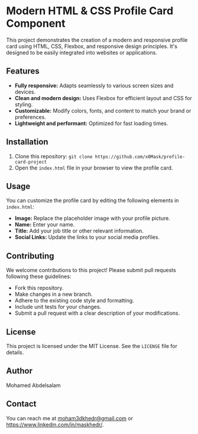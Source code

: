 # Modern HTML & CSS Profile Card Component

This project demonstrates the creation of a modern and responsive profile card using HTML, CSS, Flexbox, and responsive design principles. It's designed to be easily integrated into websites or applications.

## Features

* **Fully responsive:** Adapts seamlessly to various screen sizes and devices.
* **Clean and modern design:** Uses Flexbox for efficient layout and CSS for styling.
* **Customizable:** Modify colors, fonts, and content to match your brand or preferences.
* **Lightweight and performant:** Optimized for fast loading times.

## Installation

1. Clone this repository: `git clone https://github.com/x0Mask/profile-card-project`
2. Open the `index.html` file in your browser to view the profile card.

## Usage

You can customize the profile card by editing the following elements in `index.html`:

* **Image:** Replace the placeholder image with your profile picture.
* **Name:** Enter your name.
* **Title:** Add your job title or other relevant information.
* **Social Links:** Update the links to your social media profiles.

## Contributing

We welcome contributions to this project! Please submit pull requests following these guidelines:

* Fork this repository.
* Make changes in a new branch.
* Adhere to the existing code style and formatting.
* Include unit tests for your changes.
* Submit a pull request with a clear description of your modifications.

## License

This project is licensed under the MIT License. See the `LICENSE` file for details.

## Author

Mohamed Abdelsalam

## Contact

You can reach me at moham3dkhedr@gmail.com or https://www.linkedin.com/in/maskhedr/.
